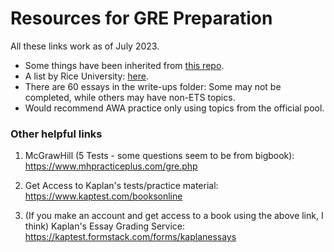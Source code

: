 # Resources for GRE Preparation

All these links work as of July 2023.

- Some things have been inherited from [this repo](https://github.com/AmoghDabholkar/GRE_PREP/tree/master).
- A list by Rice University: [here](https://oaa.rice.edu/sites/g/files/bxs3031/files/inline-files/GRE%20Free%20Prep%20Resources.pdf).
- There are 60 essays in the write-ups folder: Some may not be completed, while others may have non-ETS topics.
- Would recommend AWA practice only using topics from the official pool.


### Other helpful links
1. McGrawHill (5 Tests - some questions seem to be from bigbook): 
https://www.mhpracticeplus.com/gre.php 

2. Get Access to Kaplan's tests/practice material:
https://www.kaptest.com/booksonline

3. (If you make an account and get access to a book using the above link, I think) Kaplan's Essay Grading Service:
https://kaptest.formstack.com/forms/kaplanessays
